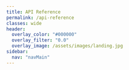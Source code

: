 ```yaml
---
title: API Reference
permalink: /api-reference
classes: wide
header:
  overlay_color: "#000000"
  overlay_filter: "0.0"
  overlay_image: /assets/images/landing.jpg
sidebar:
  nav: "navMain"
---
```

<link rel="stylesheet" href="https://cdnjs.cloudflare.com/ajax/libs/swagger-ui/3.22.1/swagger-ui.css">

<script src="https://cdnjs.cloudflare.com/ajax/libs/swagger-ui/3.22.1/swagger-ui-bundle.js"></script>
<script src="https://cdnjs.cloudflare.com/ajax/libs/swagger-ui/3.22.1/swagger-ui-standalone-preset.js"></script>


<div id="api-ref"></div>
<script>
var ui = SwaggerUIBundle({
	dom_id: '#api-ref',
	url: "https://weatherlink.github.io/v2-api/_pages/v2-api.yaml",
	presets: [
		SwaggerUIBundle.presets.apis,
		SwaggerUIBundle.SwaggerUIStandalonePreset
	],
	layout: "BaseLayout",
	supportedSubmitMethods: []
});
</script>

